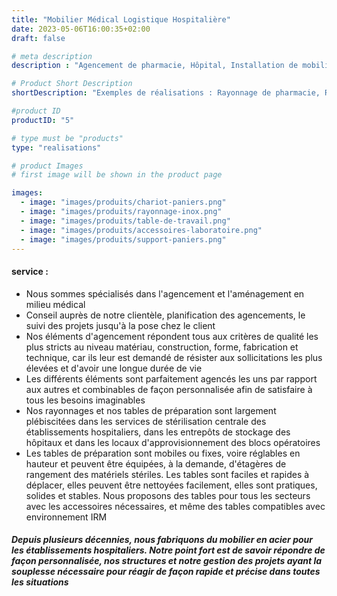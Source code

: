 ```yaml
---
title: "Mobilier Médical Logistique Hospitalière"
date: 2023-05-06T16:00:35+02:00
draft: false

# meta description
description : "Agencement de pharmacie, Hôpital, Installation de mobilier médical"

# Product Short Description
shortDescription: "Exemples de réalisations : Rayonnage de pharmacie, Rack inox, Chariot à façon, Chariot distributeur de poches, Chariot distributeur, Chariot de pharmacie, Table ergonomique, Table élévatrice, Table à hauteur variable, Poste de travail ergonomique, Evier, Paillasse, Cuve inox, Bac inox, Barre de maintien, Porte-sérum, Rail mural, Guéridon, Panier, Caisson, Support sonde, Armoire à pharmacie, Portique, Plan de travail, Tablette, Claustra, Paravent, Armoire médicale, Mobilier pharmaceutique"

#product ID
productID: "5"

# type must be "products"
type: "realisations"

# product Images
# first image will be shown in the product page

images:
  - image: "images/produits/chariot-paniers.png"
  - image: "images/produits/rayonnage-inox.png"
  - image: "images/produits/table-de-travail.png"
  - image: "images/produits/accessoires-laboratoire.png"
  - image: "images/produits/support-paniers.png"
---
```


#### service :
* Nous sommes spécialisés dans l'agencement et l'aménagement en milieu médical
* Conseil auprès de notre clientèle, planification des agencements, le suivi des projets jusqu'à la pose chez le client
* Nos éléments d'agencement répondent tous aux critères de qualité les plus stricts au niveau matériau,
construction, forme, fabrication et technique, car ils leur est demandé de résister aux sollicitations les plus élevées et d'avoir une longue durée de vie
*  Les différents éléments sont parfaitement agencés les uns par rapport aux autres et combinables de façon personnalisée afin de satisfaire à tous les besoins imaginables
*  Nos rayonnages et nos tables de préparation sont largement plébiscitées dans les services de stérilisation centrale des établissements hospitaliers, dans les entrepôts de stockage des hôpitaux et dans les locaux d'approvisionnement des blocs opératoires
*  Les tables de préparation sont mobiles ou fixes, voire réglables en hauteur et peuvent être équipées, à la demande, d'étagères de rangement des matériels stériles. Les tables sont faciles et rapides à déplacer, elles peuvent être nettoyées facilement, elles sont pratiques, solides et stables. Nous proposons des tables pour tous les secteurs avec les accessoires nécessaires, et même des tables compatibles avec environnement IRM



##### Depuis plusieurs décennies, nous fabriquons du mobilier en acier pour les établissements hospitaliers. Notre point fort est de savoir répondre de façon personnalisée, nos structures et notre gestion des projets ayant la souplesse nécessaire pour réagir de façon rapide et précise dans toutes les situations

